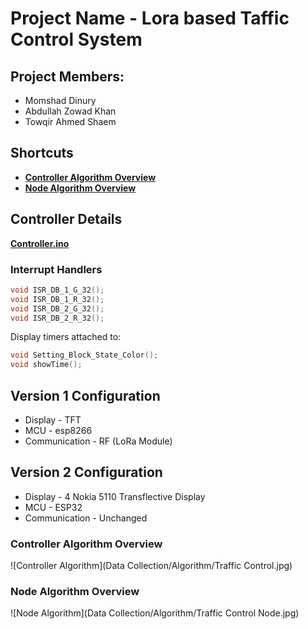 # Project Name - Lora based Taffic Control System

## Project Members:
* Momshad Dinury
* Abdullah Zowad Khan
* Towqir Ahmed Shaem

## Shortcuts
* [**Controller Algorithm Overview**](#controller-algorithm-overview)
* [**Node Algorithm Overview**](#node-algorithm-overview)

## Controller Details

[**Controller.ino**](https://gitlab.com/Momshad/Lora-Traffic-Control-System/blob/Controller-Adjustments-Timers-Displays/Controller/Controller.ino)

### Interrupt Handlers

```cpp
void ISR_DB_1_G_32();
void ISR_DB_1_R_32();
void ISR_DB_2_G_32();
void ISR_DB_2_R_32();
```

Display timers attached to:
```cpp
void Setting_Block_State_Color();
void showTime();
```

## Version 1 Configuration

* Display - TFT
* MCU - esp8266
* Communication - RF (LoRa Module)

## Version 2 Configuration

* Display - 4 Nokia 5110 Transflective Display
* MCU - ESP32
* Communication - Unchanged

### Controller Algorithm Overview
![Controller Algorithm](Data Collection/Algorithm/Traffic Control.jpg)

### Node Algorithm Overview
![Node Algorithm](Data Collection/Algorithm/Traffic Control Node.jpg)    

